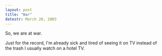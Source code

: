 ```yaml
---
layout: post
title: "War"
datestr: March 20, 2003
---
```


So, we are at war.

Just for the record, I'm already sick and tired of seeing it on TV instead of the trash I usually watch on a hotel TV.

